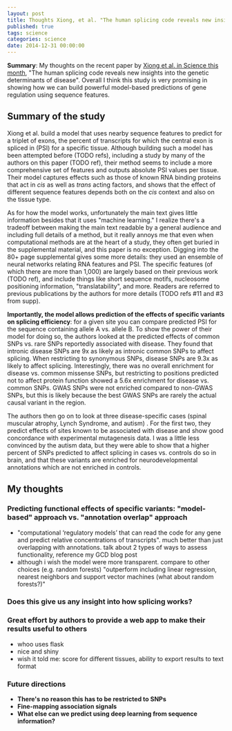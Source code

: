 ```yaml
---
layout: post
title: Thoughts Xiong, et al. "The human splicing code reveals new insights into the genetic determinants of disease"
published: true
tags: science
categories: science
date: 2014-12-31 00:00:00
---
```


**Summary**: My thoughts on the recent paper by [Xiong et al. in Science this month](http://www.sciencemag.org/content/early/2014/12/17/science.1254806.full), "The human splicing code reveals new insights into the genetic determinants of disease". Overall I think this study is very promising in showing how we can build powerful model-based predictions of gene regulation using sequence features. 

## Summary of the study

Xiong et al. build a model that uses nearby sequence features to predict for a triplet of exons, the percent of transcripts for which the central exon is spliced in (PSI) for a specific tissue. Although building such a model has been attempted before (TODO refs), including a study by many of the authors on this paper (TODO ref), their method seems to include a more comprehensive set of features and outputs absolute PSI values per tissue. Their model captures effects such as those of known RNA binding proteins that act in *cis* as well as *trans* acting factors, and shows that the effect of different sequence features depends both on the *cis* context and also on the tissue type.

As for how the model works, unfortunately the main text gives little information besides that it uses "machine learning." I realize there's a tradeoff between making the main text readable by a general audience and including full details of a method, but it really annoys me that even when computational methods are at the heart of a study, they often get buried in the supplemental material, and this paper is no exception. Digging into the 80+ page supplemental gives some more details: they used an ensemble of neural networks relating RNA features and PSI. The specific features (of which there are more than 1,000) are largely based on their previous work (TODO ref), and include things like short sequence motifs, nucleosome positioning information, "translatability", and more. Readers are referred to previous publications by the authors for more details (TODO refs #11 and #3 from supp).

**Importantly, the model allows prediction of the effects of specific variants on splicing efficiency**: for a given site you can compare predicted PSI for the sequence containing allele A vs. allele B. To show the power of their model for doing so, the authors looked at the predicted effects of common SNPs vs. rare SNPs reportedly associated with disease. They found that intronic disease SNPs are 9x as likely as intronic common SNPs to affect splicing. When restricting to synonymous SNPs, disease SNPs are 9.3x as likely to affect splicing. Interestingly, there was no overall enrichment for disease vs. common missense SNPs, but restricting to positions predicted not to affect protein function showed a 5.6x enrichment for disease vs. common SNPs. GWAS SNPs were not enriched compared to non-GWAS SNPs, but this is likely because the best GWAS SNPs are rarely the actual causal variant in the region.

The authors then go on to look at three disease-specific cases (spinal muscular atrophy, Lynch Syndrome, and autism) . For the first two, they predict effects of sites known to be associated with disease and show good concordance with experimental mutagenesis data. I was a little less convinced by the autism data, but they were able to show that a higher percent of SNPs predicted to affect splicing in cases vs. controls do so in brain, and that these variants are enriched for neurodevelopmental annotations which are not enriched in controls.

## My thoughts

### Predicting functional effects of specific variants: "model-based" approach vs. "annotation overlap" approach
- "computational ‘regulatory models’ that can read the code for any gene and predict relative concentrations of transcripts". much better than just overlapping with annotations. talk about 2 types of ways to assess functionality, reference my GCD blog post
- although i wish the model were more transparent. compare to other choices (e.g. random forests)
"outperform  including linear regression, nearest neighbors and support vector machines (what about random forests?)"

### Does this give us any insight into how splicing works?

### Great effort by authors to provide a web app to make their results useful to others
- whoo uses flask
- nice and shiny
- wish it told me: score for different tissues, ability to export results to text format

### Future directions

* **There's no reason this has to be restricted to SNPs**
* **Fine-mapping association signals**
* **What else can we predict using deep learning from sequence information?**



